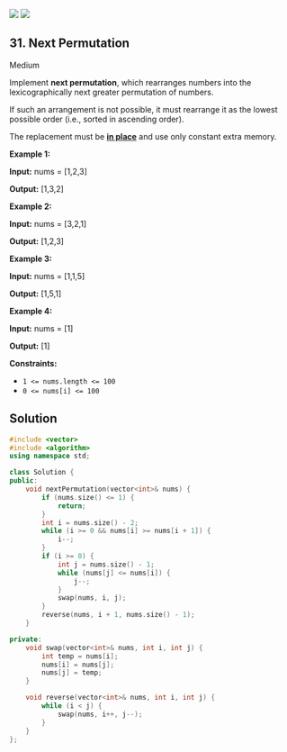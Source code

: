 [![](https://img.shields.io/github/stars/LeetCode-in-Cpp/LeetCode-in-Cpp?label=Stars&style=flat-square)](https://github.com/LeetCode-in-Cpp/LeetCode-in-Cpp)
[![](https://img.shields.io/github/forks/LeetCode-in-Cpp/LeetCode-in-Cpp?label=Fork%20me%20on%20GitHub%20&style=flat-square)](https://github.com/LeetCode-in-Cpp/LeetCode-in-Cpp/fork)

## 31\. Next Permutation

Medium

Implement **next permutation**, which rearranges numbers into the lexicographically next greater permutation of numbers.

If such an arrangement is not possible, it must rearrange it as the lowest possible order (i.e., sorted in ascending order).

The replacement must be **[in place](http://en.wikipedia.org/wiki/In-place_algorithm)** and use only constant extra memory.

**Example 1:**

**Input:** nums = [1,2,3]

**Output:** [1,3,2] 

**Example 2:**

**Input:** nums = [3,2,1]

**Output:** [1,2,3] 

**Example 3:**

**Input:** nums = [1,1,5]

**Output:** [1,5,1] 

**Example 4:**

**Input:** nums = [1]

**Output:** [1] 

**Constraints:**

*   `1 <= nums.length <= 100`
*   `0 <= nums[i] <= 100`

## Solution

```cpp
#include <vector>
#include <algorithm>
using namespace std;

class Solution {
public:
    void nextPermutation(vector<int>& nums) {
        if (nums.size() <= 1) {
            return;
        }
        int i = nums.size() - 2;
        while (i >= 0 && nums[i] >= nums[i + 1]) {
            i--;
        }
        if (i >= 0) {
            int j = nums.size() - 1;
            while (nums[j] <= nums[i]) {
                j--;
            }
            swap(nums, i, j);
        }
        reverse(nums, i + 1, nums.size() - 1);
    }

private:
    void swap(vector<int>& nums, int i, int j) {
        int temp = nums[i];
        nums[i] = nums[j];
        nums[j] = temp;
    }

    void reverse(vector<int>& nums, int i, int j) {
        while (i < j) {
            swap(nums, i++, j--);
        }
    }
};
```